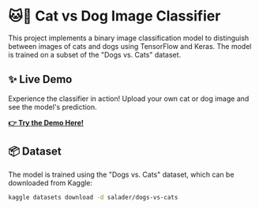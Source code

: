 # 🐱🐶 Cat vs Dog Image Classifier

This project implements a binary image classification model to distinguish between images of cats and dogs using TensorFlow and Keras. The model is trained on a subset of the "Dogs vs. Cats" dataset.

## ✨ Live Demo

Experience the classifier in action! Upload your own cat or dog image and see the model's prediction.

[**👉 Try the Demo Here!**](YOUR_STREAMLIT_APP_DEMO_LINK_HERE)


## 📦 Dataset

The model is trained using the "Dogs vs. Cats" dataset, which can be downloaded from Kaggle:

```bash
kaggle datasets download -d salader/dogs-vs-cats
